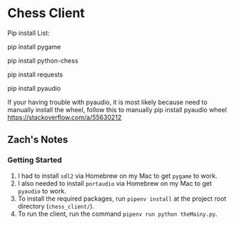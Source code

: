 # Chess Client

Pip install List:

pip install pygame

pip install python-chess

pip install requests

pip install pyaudio

If your having trouble with pyaudio, it is most likely because need to manually install the wheel, follow this to manually pip install pyaudio wheel
https://stackoverflow.com/a/55630212

## Zach's Notes

### Getting Started

1. I had to install `sdl2` via Homebrew on my Mac to get `pygame` to work.
2. I also needed to install `portaudio` via Homebrew on my Mac to get `pyaudio` to work.
3. To install the required packages, run `pipenv install` at the project root directory (`chess_client/`).
4. To run the client, run the command `pipenv run python theMainy.py`.

